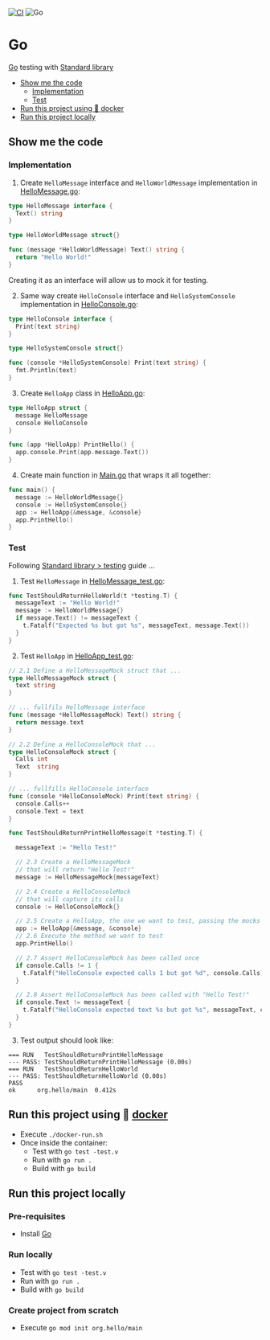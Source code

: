 [![CI](https://github.com/rogervinas/tests-everywhere/actions/workflows/go.yml/badge.svg)](https://github.com/rogervinas/tests-everywhere/actions/workflows/go.yml)
![Go](https://img.shields.io/badge/Go-1.21.4-blue?labelColor=black)

# Go

[Go](https://go.dev/) testing with [Standard library](https://pkg.go.dev/testing)

- [Show me the code](#show-me-the-code)
  - [Implementation](#implementation)
  - [Test](#test)
- [Run this project using 🐳 docker](#run-this-project-using--docker)
- [Run this project locally](#run-this-project-locally)

## Show me the code

### Implementation

1. Create `HelloMessage` interface and `HelloWorldMessage` implementation in [HelloMessage.go](HelloMessage.go):

```go
type HelloMessage interface {
  Text() string
}

type HelloWorldMessage struct{}

func (message *HelloWorldMessage) Text() string {
  return "Hello World!"
}
```

Creating it as an interface will allow us to mock it for testing.

2. Same way create `HelloConsole` interface and `HelloSystemConsole` implementation in [HelloConsole.go](HelloConsole.go):

```go
type HelloConsole interface {
  Print(text string)
}

type HelloSystemConsole struct{}

func (console *HelloSystemConsole) Print(text string) {
  fmt.Println(text)
}
```

3. Create `HelloApp` class in [HelloApp.go](HelloApp.go):

```go
type HelloApp struct {
  message HelloMessage
  console HelloConsole
}

func (app *HelloApp) PrintHello() {
  app.console.Print(app.message.Text())
}
```

4. Create main function in [Main.go](Main.go) that wraps it all together:

```go
func main() {
  message := HelloWorldMessage{}
  console := HelloSystemConsole{}
  app := HelloApp{&message, &console}
  app.PrintHello()
}
```

### Test

Following [Standard library > testing](https://pkg.go.dev/testing) guide ...

1. Test `HelloMessage` in [HelloMessage_test.go](HelloMessage_test.go):

```go
func TestShouldReturnHelloWorld(t *testing.T) {
  messageText := "Hello World!"
  message := HelloWorldMessage{}
  if message.Text() != messageText {
    t.Fatalf("Expected %s but got %s", messageText, message.Text())
  }
}
```

2. Test `HelloApp` in [HelloApp_test.go](HelloApp_test.go):

```go
// 2.1 Define a HelloMessageMock struct that ...
type HelloMessageMock struct {
  text string
}

// ... fullfils HelloMessage interface
func (message *HelloMessageMock) Text() string {
  return message.text
}

// 2.2 Define a HelloConsoleMock that ...
type HelloConsoleMock struct {
  Calls int
  Text  string
}

// ... fullfills HelloConsole interface
func (console *HelloConsoleMock) Print(text string) {
  console.Calls++
  console.Text = text
}

func TestShouldReturnPrintHelloMessage(t *testing.T) {

  messageText := "Hello Test!"

  // 2.3 Create a HelloMessageMock
  // that will return "Hello Test!"
  message := HelloMessageMock{messageText}

  // 2.4 Create a HelloConsoleMock
  // that will capture its calls
  console := HelloConsoleMock{}

  // 2.5 Create a HelloApp, the one we want to test, passing the mocks
  app := HelloApp{&message, &console}
  // 2.6 Execute the method we want to test
  app.PrintHello()

  // 2.7 Assert HelloConsoleMock has been called once
  if console.Calls != 1 {
    t.Fatalf("HelloConsole expected calls 1 but got %d", console.Calls)
  }

  // 2.8 Assert HelloConsoleMock has been called with "Hello Test!"
  if console.Text != messageText {
    t.Fatalf("HelloConsole expected text %s but got %s", messageText, console.Text)
  }
}
```

3. Test output should look like:

```
=== RUN   TestShouldReturnPrintHelloMessage
--- PASS: TestShouldReturnPrintHelloMessage (0.00s)
=== RUN   TestShouldReturnHelloWorld
--- PASS: TestShouldReturnHelloWorld (0.00s)
PASS
ok      org.hello/main  0.412s
```

## Run this project using 🐳 [docker](https://www.docker.com/)

- Execute `./docker-run.sh`
- Once inside the container:
  - Test with `go test -test.v`
  - Run with `go run .`
  - Build with `go build`

## Run this project locally

### Pre-requisites

- Install [Go](https://go.dev/dl/)

### Run locally

- Test with `go test -test.v`
- Run with `go run .`
- Build with `go build`

### Create project from scratch

- Execute `go mod init org.hello/main`
